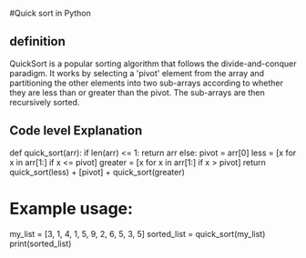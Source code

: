 #Quick sort in Python


## definition
QuickSort is a popular sorting algorithm that follows the divide-and-conquer paradigm. It works by selecting a 'pivot' element from the array and partitioning the other elements into two sub-arrays according to whether they are less than or greater than the pivot. The sub-arrays are then recursively sorted.


## Code level Explanation

def quick_sort(arr):
    if len(arr) <= 1:
        return arr
    else:
        pivot = arr[0]
        less = [x for x in arr[1:] if x <= pivot]
        greater = [x for x in arr[1:] if x > pivot]
        return quick_sort(less) + [pivot] + quick_sort(greater)

# Example usage:
my_list = [3, 1, 4, 1, 5, 9, 2, 6, 5, 3, 5]
sorted_list = quick_sort(my_list)
print(sorted_list)

